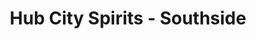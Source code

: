 ---
title: "Hub City Spirits - Southside"
url: /spartanburg/hub-city-spirits-southside/
shop: Spirituosen
---